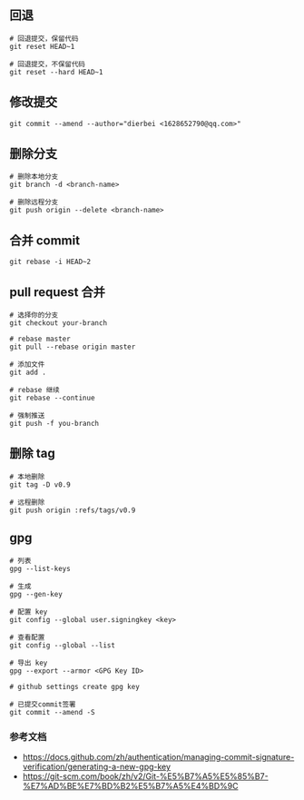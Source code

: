 ## 回退
```shell
# 回退提交，保留代码
git reset HEAD~1

# 回退提交，不保留代码
git reset --hard HEAD~1
```

## 修改提交
```shell
git commit --amend --author="dierbei <1628652790@qq.com>"
```

## 删除分支
```shell
# 删除本地分支
git branch -d <branch-name>

# 删除远程分支
git push origin --delete <branch-name>
```

## 合并 commit
```shell
git rebase -i HEAD~2
```

## pull request 合并
```shell
# 选择你的分支
git checkout your-branch

# rebase master
git pull --rebase origin master

# 添加文件
git add .

# rebase 继续
git rebase --continue

# 强制推送
git push -f you-branch
```

## 删除 tag
```shell
# 本地删除
git tag -D v0.9

# 远程删除
git push origin :refs/tags/v0.9
```

## gpg
```shell
# 列表
gpg --list-keys

# 生成
gpg --gen-key

# 配置 key
git config --global user.signingkey <key>

# 查看配置
git config --global --list

# 导出 key
gpg --export --armor <GPG Key ID>

# github settings create gpg key

# 已提交commit签署
git commit --amend -S
```
### 参考文档
- https://docs.github.com/zh/authentication/managing-commit-signature-verification/generating-a-new-gpg-key
- https://git-scm.com/book/zh/v2/Git-%E5%B7%A5%E5%85%B7-%E7%AD%BE%E7%BD%B2%E5%B7%A5%E4%BD%9C